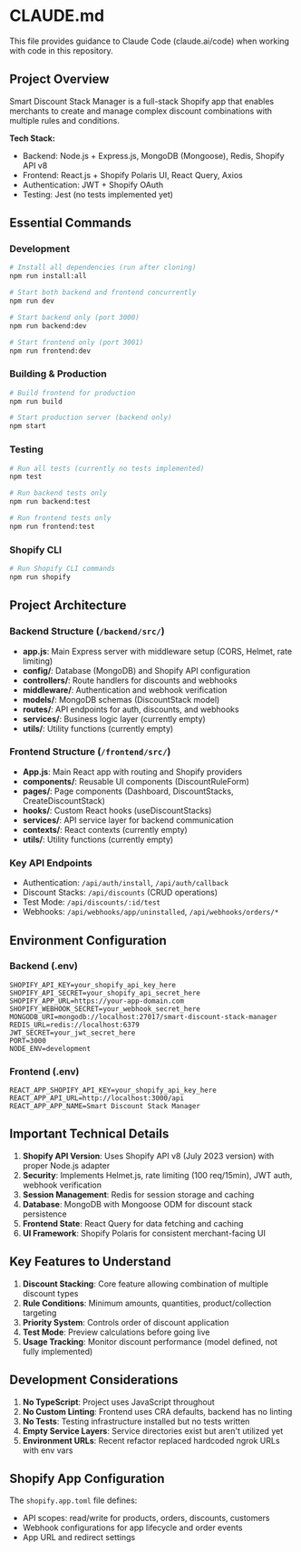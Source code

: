 # CLAUDE.md

This file provides guidance to Claude Code (claude.ai/code) when working with code in this repository.

## Project Overview

Smart Discount Stack Manager is a full-stack Shopify app that enables merchants to create and manage complex discount combinations with multiple rules and conditions.

**Tech Stack:**
- Backend: Node.js + Express.js, MongoDB (Mongoose), Redis, Shopify API v8
- Frontend: React.js + Shopify Polaris UI, React Query, Axios
- Authentication: JWT + Shopify OAuth
- Testing: Jest (no tests implemented yet)

## Essential Commands

### Development
```bash
# Install all dependencies (run after cloning)
npm run install:all

# Start both backend and frontend concurrently
npm run dev

# Start backend only (port 3000)
npm run backend:dev

# Start frontend only (port 3001)
npm run frontend:dev
```

### Building & Production
```bash
# Build frontend for production
npm run build

# Start production server (backend only)
npm start
```

### Testing
```bash
# Run all tests (currently no tests implemented)
npm test

# Run backend tests only
npm run backend:test

# Run frontend tests only
npm run frontend:test
```

### Shopify CLI
```bash
# Run Shopify CLI commands
npm run shopify
```

## Project Architecture

### Backend Structure (`/backend/src/`)
- **app.js**: Main Express server with middleware setup (CORS, Helmet, rate limiting)
- **config/**: Database (MongoDB) and Shopify API configuration
- **controllers/**: Route handlers for discounts and webhooks
- **middleware/**: Authentication and webhook verification
- **models/**: MongoDB schemas (DiscountStack model)
- **routes/**: API endpoints for auth, discounts, and webhooks
- **services/**: Business logic layer (currently empty)
- **utils/**: Utility functions (currently empty)

### Frontend Structure (`/frontend/src/`)
- **App.js**: Main React app with routing and Shopify providers
- **components/**: Reusable UI components (DiscountRuleForm)
- **pages/**: Page components (Dashboard, DiscountStacks, CreateDiscountStack)
- **hooks/**: Custom React hooks (useDiscountStacks)
- **services/**: API service layer for backend communication
- **contexts/**: React contexts (currently empty)
- **utils/**: Utility functions (currently empty)

### Key API Endpoints
- Authentication: `/api/auth/install`, `/api/auth/callback`
- Discount Stacks: `/api/discounts` (CRUD operations)
- Test Mode: `/api/discounts/:id/test`
- Webhooks: `/api/webhooks/app/uninstalled`, `/api/webhooks/orders/*`

## Environment Configuration

### Backend (.env)
```
SHOPIFY_API_KEY=your_shopify_api_key_here
SHOPIFY_API_SECRET=your_shopify_api_secret_here
SHOPIFY_APP_URL=https://your-app-domain.com
SHOPIFY_WEBHOOK_SECRET=your_webhook_secret_here
MONGODB_URI=mongodb://localhost:27017/smart-discount-stack-manager
REDIS_URL=redis://localhost:6379
JWT_SECRET=your_jwt_secret_here
PORT=3000
NODE_ENV=development
```

### Frontend (.env)
```
REACT_APP_SHOPIFY_API_KEY=your_shopify_api_key_here
REACT_APP_API_URL=http://localhost:3000/api
REACT_APP_APP_NAME=Smart Discount Stack Manager
```

## Important Technical Details

1. **Shopify API Version**: Uses Shopify API v8 (July 2023 version) with proper Node.js adapter
2. **Security**: Implements Helmet.js, rate limiting (100 req/15min), JWT auth, webhook verification
3. **Session Management**: Redis for session storage and caching
4. **Database**: MongoDB with Mongoose ODM for discount stack persistence
5. **Frontend State**: React Query for data fetching and caching
6. **UI Framework**: Shopify Polaris for consistent merchant-facing UI

## Key Features to Understand

1. **Discount Stacking**: Core feature allowing combination of multiple discount types
2. **Rule Conditions**: Minimum amounts, quantities, product/collection targeting
3. **Priority System**: Controls order of discount application
4. **Test Mode**: Preview calculations before going live
5. **Usage Tracking**: Monitor discount performance (model defined, not fully implemented)

## Development Considerations

1. **No TypeScript**: Project uses JavaScript throughout
2. **No Custom Linting**: Frontend uses CRA defaults, backend has no linting
3. **No Tests**: Testing infrastructure installed but no tests written
4. **Empty Service Layers**: Service directories exist but aren't utilized yet
5. **Environment URLs**: Recent refactor replaced hardcoded ngrok URLs with env vars

## Shopify App Configuration

The `shopify.app.toml` file defines:
- API scopes: read/write for products, orders, discounts, customers
- Webhook configurations for app lifecycle and order events
- App URL and redirect settings